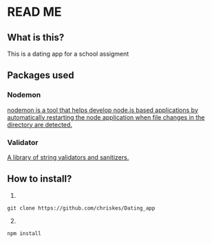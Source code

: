 # READ ME

## What is this?
This is a dating app for a school assigment

## Packages used
### Nodemon
[nodemon is a tool that helps develop node.js based applications by automatically restarting the node application when file changes in the directory are detected.](https://www.npmjs.com/package/nodemon)
### Validator
[A library of string validators and sanitizers.](https://www.npmjs.com/package/validator)



## How to install?
1. 
```
git clone https://github.com/chriskes/Dating_app
```
2. 
```
npm install
```

